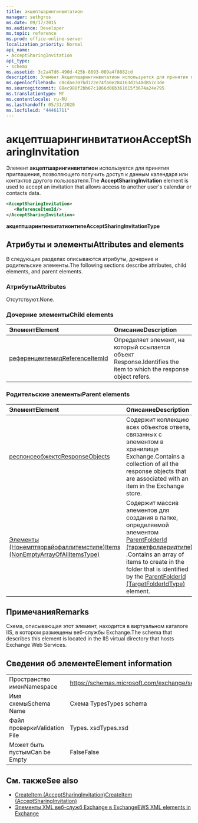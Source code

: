 ```yaml
---
title: акцептшарингинвитатион
manager: sethgros
ms.date: 09/17/2015
ms.audience: Developer
ms.topic: reference
ms.prod: office-online-server
localization_priority: Normal
api_name:
- AcceptSharingInvitation
api_type:
- schema
ms.assetid: 3c2a47d6-490d-425b-8893-089a4f8882cd
description: Элемент Акцептшарингинвитатион используется для принятия приглашения, позволяющего получить доступ к данным календаря или контактов другого пользователя.
ms.openlocfilehash: c8cdae707bd122e74fa0e284163d1540d857c3de
ms.sourcegitcommit: 88ec988f2bb67c1866d06b361615f3674a24e795
ms.translationtype: MT
ms.contentlocale: ru-RU
ms.lasthandoff: 05/31/2020
ms.locfileid: "44461711"
---
```

# <a name="acceptsharinginvitation"></a><span data-ttu-id="e6b8f-103">акцептшарингинвитатион</span><span class="sxs-lookup"><span data-stu-id="e6b8f-103">AcceptSharingInvitation</span></span>

<span data-ttu-id="e6b8f-104">Элемент **акцептшарингинвитатион** используется для принятия приглашения, позволяющего получить доступ к данным календаря или контактов другого пользователя.</span><span class="sxs-lookup"><span data-stu-id="e6b8f-104">The **AcceptSharingInvitation** element is used to accept an invitation that allows access to another user's calendar or contacts data.</span></span> 
  
```xml
<AcceptSharingInvitation>
   <ReferenceItemId/>
</AcceptSharingInvitation>
```

 <span data-ttu-id="e6b8f-105">**акцептшарингинвитатионтипе**</span><span class="sxs-lookup"><span data-stu-id="e6b8f-105">**AcceptSharingInvitationType**</span></span>
## <a name="attributes-and-elements"></a><span data-ttu-id="e6b8f-106">Атрибуты и элементы</span><span class="sxs-lookup"><span data-stu-id="e6b8f-106">Attributes and elements</span></span>

<span data-ttu-id="e6b8f-107">В следующих разделах описываются атрибуты, дочерние и родительские элементы.</span><span class="sxs-lookup"><span data-stu-id="e6b8f-107">The following sections describe attributes, child elements, and parent elements.</span></span>
  
### <a name="attributes"></a><span data-ttu-id="e6b8f-108">Атрибуты</span><span class="sxs-lookup"><span data-stu-id="e6b8f-108">Attributes</span></span>

<span data-ttu-id="e6b8f-109">Отсутствуют.</span><span class="sxs-lookup"><span data-stu-id="e6b8f-109">None.</span></span>
  
### <a name="child-elements"></a><span data-ttu-id="e6b8f-110">Дочерние элементы</span><span class="sxs-lookup"><span data-stu-id="e6b8f-110">Child elements</span></span>

|<span data-ttu-id="e6b8f-111">**Элемент**</span><span class="sxs-lookup"><span data-stu-id="e6b8f-111">**Element**</span></span>|<span data-ttu-id="e6b8f-112">**Описание**</span><span class="sxs-lookup"><span data-stu-id="e6b8f-112">**Description**</span></span>|
|:-----|:-----|
|[<span data-ttu-id="e6b8f-113">референцеитемид</span><span class="sxs-lookup"><span data-stu-id="e6b8f-113">ReferenceItemId</span></span>](referenceitemid.md) <br/> |<span data-ttu-id="e6b8f-114">Определяет элемент, на который ссылается объект Response.</span><span class="sxs-lookup"><span data-stu-id="e6b8f-114">Identifies the item to which the response object refers.</span></span>  <br/> |
   
### <a name="parent-elements"></a><span data-ttu-id="e6b8f-115">Родительские элементы</span><span class="sxs-lookup"><span data-stu-id="e6b8f-115">Parent elements</span></span>

|<span data-ttu-id="e6b8f-116">**Элемент**</span><span class="sxs-lookup"><span data-stu-id="e6b8f-116">**Element**</span></span>|<span data-ttu-id="e6b8f-117">**Описание**</span><span class="sxs-lookup"><span data-stu-id="e6b8f-117">**Description**</span></span>|
|:-----|:-----|
|[<span data-ttu-id="e6b8f-118">респонсеобжектс</span><span class="sxs-lookup"><span data-stu-id="e6b8f-118">ResponseObjects</span></span>](responseobjects.md) <br/> |<span data-ttu-id="e6b8f-119">Содержит коллекцию всех объектов ответа, связанных с элементом в хранилище Exchange.</span><span class="sxs-lookup"><span data-stu-id="e6b8f-119">Contains a collection of all the response objects that are associated with an item in the Exchange store.</span></span>  <br/> |
|[<span data-ttu-id="e6b8f-120">Элементы (Нонемптяррайофаллитемстипе)</span><span class="sxs-lookup"><span data-stu-id="e6b8f-120">Items (NonEmptyArrayOfAllItemsType)</span></span>](items-nonemptyarrayofallitemstype.md) <br/> |<span data-ttu-id="e6b8f-121">Содержит массив элементов для создания в папке, определяемой элементом [ParentFolderId (таржетфолдеридтипе)](parentfolderid-targetfolderidtype.md) .</span><span class="sxs-lookup"><span data-stu-id="e6b8f-121">Contains an array of items to create in the folder that is identified by the [ParentFolderId (TargetFolderIdType)](parentfolderid-targetfolderidtype.md) element.</span></span>  <br/> |
   
## <a name="remarks"></a><span data-ttu-id="e6b8f-122">Примечания</span><span class="sxs-lookup"><span data-stu-id="e6b8f-122">Remarks</span></span>

<span data-ttu-id="e6b8f-123">Схема, описывающая этот элемент, находится в виртуальном каталоге IIS, в котором размещены веб-службы Exchange.</span><span class="sxs-lookup"><span data-stu-id="e6b8f-123">The schema that describes this element is located in the IIS virtual directory that hosts Exchange Web Services.</span></span>
  
## <a name="element-information"></a><span data-ttu-id="e6b8f-124">Сведения об элементе</span><span class="sxs-lookup"><span data-stu-id="e6b8f-124">Element information</span></span>

|||
|:-----|:-----|
|<span data-ttu-id="e6b8f-125">Пространство имен</span><span class="sxs-lookup"><span data-stu-id="e6b8f-125">Namespace</span></span>  <br/> |https://schemas.microsoft.com/exchange/services/2006/types  <br/> |
|<span data-ttu-id="e6b8f-126">Имя схемы</span><span class="sxs-lookup"><span data-stu-id="e6b8f-126">Schema Name</span></span>  <br/> |<span data-ttu-id="e6b8f-127">Схема Types</span><span class="sxs-lookup"><span data-stu-id="e6b8f-127">Types schema</span></span>  <br/> |
|<span data-ttu-id="e6b8f-128">Файл проверки</span><span class="sxs-lookup"><span data-stu-id="e6b8f-128">Validation File</span></span>  <br/> |<span data-ttu-id="e6b8f-129">Types. xsd</span><span class="sxs-lookup"><span data-stu-id="e6b8f-129">Types.xsd</span></span>  <br/> |
|<span data-ttu-id="e6b8f-130">Может быть пустым</span><span class="sxs-lookup"><span data-stu-id="e6b8f-130">Can be Empty</span></span>  <br/> |<span data-ttu-id="e6b8f-131">False</span><span class="sxs-lookup"><span data-stu-id="e6b8f-131">False</span></span>  <br/> |
   
## <a name="see-also"></a><span data-ttu-id="e6b8f-132">См. также</span><span class="sxs-lookup"><span data-stu-id="e6b8f-132">See also</span></span>

- [<span data-ttu-id="e6b8f-133">CreateItem (AcceptSharingInvitation)</span><span class="sxs-lookup"><span data-stu-id="e6b8f-133">CreateItem (AcceptSharingInvitation)</span></span>](createitem-acceptsharinginvitation.md)
- [<span data-ttu-id="e6b8f-134">Элементы XML веб-служб Exchange в Exchange</span><span class="sxs-lookup"><span data-stu-id="e6b8f-134">EWS XML elements in Exchange</span></span>](ews-xml-elements-in-exchange.md)

